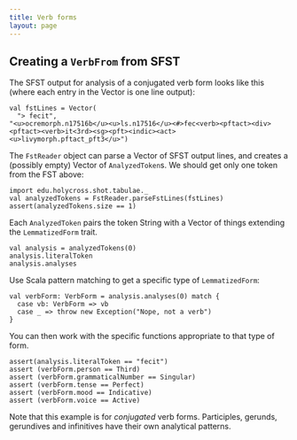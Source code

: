 ```yaml
---
title: Verb forms
layout: page
---
```




## Creating a `VerbFrom` from SFST

The SFST output for analysis of a conjugated verb form looks like this (where each entry in the Vector is one line output):

```tut:silent
val fstLines = Vector(
  "> fecit",
"<u>ocremorph.n17516b</u><u>ls.n17516</u><#>fec<verb><pftact><div><pftact><verb>it<3rd><sg><pft><indic><act><u>livymorph.pftact_pft3</u>")
```

The `FstReader` object can parse a Vector of SFST output lines, and creates a (possibly empty) Vector of `AnalyzedToken`s.  We should get only one token from the FST above:


```tut:silent
import edu.holycross.shot.tabulae._
val analyzedTokens = FstReader.parseFstLines(fstLines)
assert(analyzedTokens.size == 1)

```


Each `AnalyzedToken` pairs the token String with a Vector of things extending the  `LemmatizedForm` trait.

```tut
val analysis = analyzedTokens(0)
analysis.literalToken
analysis.analyses
```

Use Scala pattern matching to get a specific type of `LemmatizedForm`:

```tut:silent
val verbForm: VerbForm = analysis.analyses(0) match {
  case vb: VerbForm => vb
  case _ => throw new Exception("Nope, not a verb")
}
```

You can then work with the specific functions appropriate to that type of form.

```tut:silent
assert(analysis.literalToken == "fecit")
assert (verbForm.person == Third)
assert (verbForm.grammaticalNumber == Singular)
assert (verbForm.tense == Perfect)
assert (verbForm.mood == Indicative)
assert (verbForm.voice == Active)
```

Note that this example is for *conjugated* verb forms. Participles, gerunds, gerundives and infinitives have their own analytical patterns.
